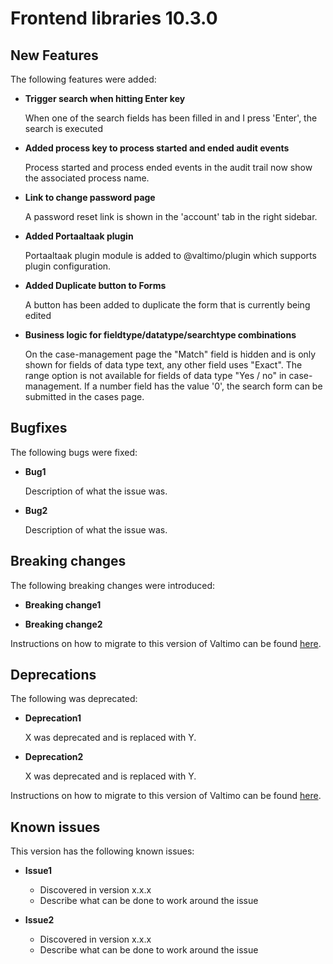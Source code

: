 # Frontend libraries 10.3.0

## New Features

The following features were added:

* **Trigger search when hitting Enter key**

  When one of the search fields has been filled in and I press 'Enter', the search is executed

* **Added process key to process started and ended audit events**

  Process started and process ended events in the audit trail now show the associated process name.

* **Link to change password page**

  A password reset link is shown in the 'account' tab in the right sidebar.

* **Added Portaaltaak plugin**

  Portaaltaak plugin module is added to @valtimo/plugin which supports plugin configuration.

* **Added Duplicate button to Forms**

  A button has been added to duplicate the form that is currently being edited

* **Business logic for fieldtype/datatype/searchtype combinations**

  On the case-management page the "Match" field is hidden and is only shown for fields of data type text, any other field uses "Exact". 
  The range option is not available for fields of data type "Yes / no" in case-management.
  If a number field has the value '0', the search form can be submitted in the cases page.

## Bugfixes

The following bugs were fixed:

* **Bug1**

  Description of what the issue was.

* **Bug2**

  Description of what the issue was.

## Breaking changes

The following breaking changes were introduced:

* **Breaking change1**

* **Breaking change2**

Instructions on how to migrate to this version of Valtimo can be found [here](migration.md).

## Deprecations

The following was deprecated:

* **Deprecation1**

  X was deprecated and is replaced with Y.
* **Deprecation2**

  X was deprecated and is replaced with Y.

Instructions on how to migrate to this version of Valtimo can be found [here](migration.md).

## Known issues

This version has the following known issues:

* **Issue1**
    * Discovered in version x.x.x
    * Describe what can be done to work around the issue

* **Issue2**
    * Discovered in version x.x.x
    * Describe what can be done to work around the issue
